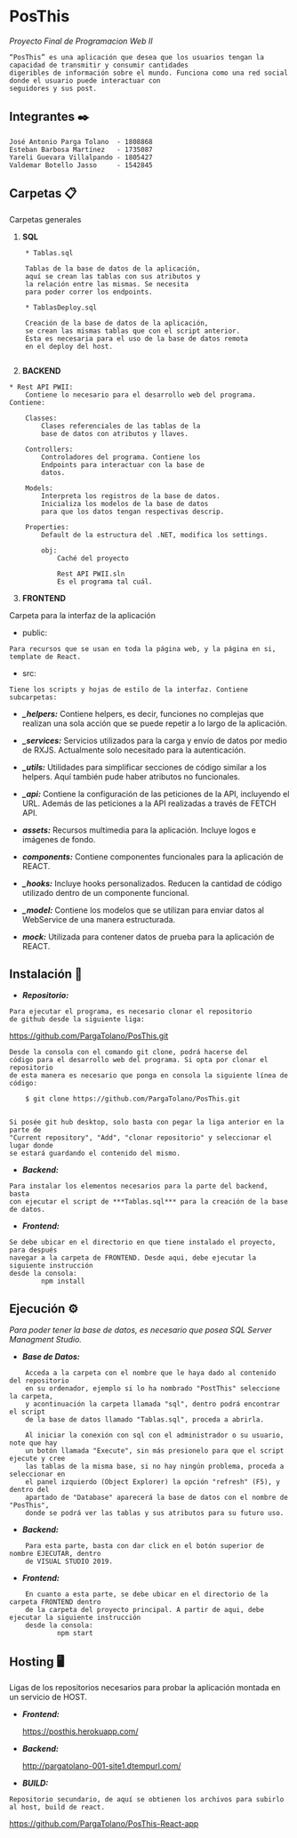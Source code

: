 # PosThis
_Proyecto Final de Programacion Web II_
	
	“PosThis” es una aplicación que desea que los usuarios tengan la capacidad de transmitir y consumir cantidades 
	digeribles de información sobre el mundo. Funciona como una red social donde el usuario puede interactuar con 
	seguidores y sus post.

## Integrantes ✒️
	José Antonio Parga Tolano  - 1808868
	Esteban Barbosa Martínez   - 1735087
	Yareli Guevara Villalpando - 1805427
	Valdemar Botello Jasso     - 1542845

	
## Carpetas 📋
Carpetas generales

1. **SQL**
```
	* Tablas.sql
	
	Tablas de la base de datos de la aplicación, 
	aquí se crean las tablas con sus atributos y 
	la relación entre las mismas. Se necesita
	para poder correr los endpoints.
	
	* TablasDeploy.sql
	
	Creación de la base de datos de la aplicación,
	se crean las mismas tablas que con el script anterior.
	Esta es necesaria para el uso de la base de datos remota
	en el deploy del host.
	
```

2. **BACKEND**

```
* Rest API PWII:
	Contiene lo necesario para el desarrollo web del programa. Contiene:
	
	Classes:
		Clases referenciales de las tablas de la 
		base de datos con atributos y llaves.

	Controllers:
		Controladores del programa. Contiene los
		Endpoints para interactuar con la base de
		datos.

	Models:
		Interpreta los registros de la base de datos.
		Inicializa los modelos de la base de datos
		para que los datos tengan respectivas descrip.
				
	Properties:
		Default de la estructura del .NET, modifica los settings.
				
		obj:
			Caché del proyecto
				
	     	Rest API PWII.sln
			Es el programa tal cuál.
```
3. **FRONTEND** 

Carpeta para la interfaz de la aplicación 


* public:

```
Para recursos que se usan en toda la página web, y la página en si, template de React.
```

* src: 

```
Tiene los scripts y hojas de estilo de la interfaz. Contiene subcarpetas:
```

- ***_helpers:***
Contiene helpers, es decir, funciones no complejas que realizan una
sola acción que se puede repetir a lo largo de la aplicación.

- ***_services:***
Servicios utilizados para la carga y envío de datos por medio de 
RXJS. Actualmente solo necesitado para la autenticación.

- ***_utils:***
Utilidades para simplificar secciones de código similar a los helpers. 
Aquí también pude haber atributos no funcionales.

- ***_api:***
Contiene la configuración de las peticiones de la API, incluyendo
el URL. Además de las peticiones a la API realizadas a través de FETCH API.
			
- ***assets:*** 
Recursos multimedia para la aplicación. Incluye logos e imágenes de fondo.
				
- ***components:***
Contiene componentes funcionales para la aplicación de REACT.

- ***_hooks:***
Incluye hooks personalizados. Reducen la cantidad de código utilizado dentro
de un componente funcional.

- ***_model:***
Contiene los modelos que se utilizan para enviar datos al WebService
de una manera estructurada.

- ***mock:***
Utilizada para contener datos de prueba para la aplicación de REACT.



## Instalación 🔧

- ***Repositorio:***
```
Para ejecutar el programa, es necesario clonar el repositorio
de github desde la siguiente liga:  
```
https://github.com/PargaTolano/PosThis.git
```
Desde la consola con el comando git clone, podrá hacerse del
código para el desarrollo web del programa. Si opta por clonar el repositorio
de esta manera es necesario que ponga en consola la siguiente línea de código:

	$ git clone https://github.com/PargaTolano/PosThis.git
	
	
Si posée git hub desktop, solo basta con pegar la liga anterior en la parte de
"Current repository", "Add", "clonar repositorio" y seleccionar el lugar donde
se estará guardando el contenido del mismo.
```

- ***Backend:***
```
Para instalar los elementos necesarios para la parte del backend, basta
con ejecutar el script de ***Tablas.sql*** para la creación de la base de datos.
```

- ***Frontend:***
```
Se debe ubicar en el directorio en que tiene instalado el proyecto, para después
navegar a la carpeta de FRONTEND. Desde aqui, debe ejecutar la siguiente instrucción
desde la consola:
		npm install
```

## Ejecución ⚙️

_Para poder tener la base de datos, es necesario que posea SQL Server Managment Studio._

- ***Base de Datos:***
```
	Acceda a la carpeta con el nombre que le haya dado al contenido del repositorio 
	en su ordenador, ejemplo si lo ha nombrado "PostThis" seleccione la carpeta, 
	y acontinuación la carpeta llamada "sql", dentro podrá encontrar el script 
	de la base de datos llamado "Tablas.sql", proceda a abrirla.

	Al iniciar la conexión con sql con el administrador o su usuario, note que hay 
	un botón llamada "Execute", sin más presionelo para que el script ejecute y cree
	las tablas de la misma base, si no hay ningún problema, proceda a seleccionar en 
	el panel izquierdo (Object Explorer) la opción "refresh" (F5), y dentro del 
	apartado de "Database" aparecerá la base de datos con el nombre de "PosThis",
	donde se podrá ver las tablas y sus atributos para su futuro uso.
```

- ***Backend:***
```
	Para esta parte, basta con dar click en el botón superior de nombre EJECUTAR, dentro
	de VISUAL STUDIO 2019.
```


- ***Frontend:***
```
	En cuanto a esta parte, se debe ubicar en el directorio de la carpeta FRONTEND dentro
	de la carpeta del proyecto principal. A partir de aqui, debe ejecutar la siguiente instrucción
	desde la consola:
			npm start
```

## Hosting :desktop_computer:

Ligas de los repositorios necesarios para probar la aplicación montada en un servicio de HOST.

- ***Frontend:***

	https://posthis.herokuapp.com/


- ***Backend:***

	http://pargatolano-001-site1.dtempurl.com/

- ***BUILD:***
```
Repositorio secundario, de aquí se obtienen los archivos para subirlo al host, build de react.
```
https://github.com/PargaTolano/PosThis-React-app
